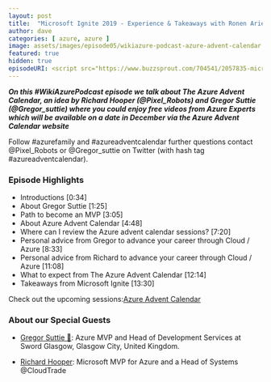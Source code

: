 ```yaml
---
layout: post
title:  "Microsoft Ignite 2019 - Experience & Takeaways with Ronen Ariely 🇮🇱, Raphi Solarsh 🇿🇦 and Amit Malik 🇮🇳"
author: dave
categories: [ azure, azure ]
image: assets/images/episode05/wikiazure-podcast-azure-advent-calendar.png
featured: true
hidden: true
episodeURI: <script src="https://www.buzzsprout.com/704541/2057835-microsoft-ignite-2019-experience-takeaways.js?player=small" type="text/javascript" charset="utf-8"></script>
---
```


<p>
<script src="https://www.buzzsprout.com/704541/2057835-microsoft-ignite-2019-experience-takeaways.js?player=small" type="text/javascript" charset="utf-8"></script>
</p>
<p style="font-style: oblique;font-weight: bolder;">
On this #WikiAzurePodcast episode we talk about The Azure Advent Calendar, an idea by Richard Hooper (@Pixel_Robots) and Gregor Suttie (@Gregor_suttie) where you could enjoy free videos from Azure Experts which will be available on a date in December via the Azure Advent Calendar website
</p>
Follow #azurefamily and #azureadventcalendar
further questions contact @Pixel_Robots or @Gregor_suttie on Twitter (with hash tag #azureadventcalendar). 

<h3>Episode Highlights</h3>

 + Introductions [0:34]
 + About Gregor Suttie [1:25]
 + Path to become an MVP [3:05]
 + About Azure Advent Calendar [4:48]
 + Where can I review the Azure advent calendar sessions? [7:20]
 + Personal advice from Gregor to advance your career through Cloud / Azure [8:33]
 + Personal advice from Richard to advance your career through Cloud / Azure [11:08]
 + What to expect from The Azure Advent Calendar [12:14]
 + Takeaways from Microsoft Ignite [13:30]

Check out the upcoming sessions:<a href="https://azureadventcalendar.com/" target="_blank">Azure Advent Calendar</a>


<h3> About our Special Guests</h3>



+ <a href="https://www.linkedin.com/in/gregor-suttie-6772228a/" target="_blank">Gregor Suttie 🏴󠁧󠁢󠁳󠁣󠁴󠁿</a>: Azure MVP and Head of Development Services at Sword Glasgow, Glasgow City, United Kingdom.

+ <a href="https://www.linkedin.com/in/richard-hooper-598a1412/" target="_blank">Richard Hooper</a>: Microsoft MVP for Azure and a Head of Systems @CloudTrade



